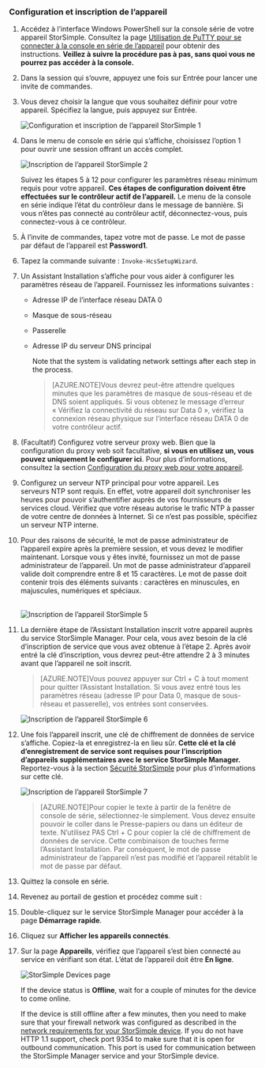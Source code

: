 
### Configuration et inscription de l’appareil

1. Accédez à l’interface Windows PowerShell sur la console série de votre appareil StorSimple. Consultez la page [Utilisation de PuTTY pour se connecter à la console en série de l’appareil](#use-putty-to-connect-to-the-device-serial-console) pour obtenir des instructions. **Veillez à suivre la procédure pas à pas, sans quoi vous ne pourrez pas accéder à la console.**

2. Dans la session qui s’ouvre, appuyez une fois sur Entrée pour lancer une invite de commandes.

3. Vous devez choisir la langue que vous souhaitez définir pour votre appareil. Spécifiez la langue, puis appuyez sur Entrée.

    ![Configuration et inscription de l’appareil StorSimple 1](./media/storsimple-configure-and-register-device-u1/HCS_RegisterYourDevice1-U1-include.png)

4. Dans le menu de console en série qui s’affiche, choisissez l’option 1 pour ouvrir une session offrant un accès complet.

    ![Inscription de l’appareil StorSimple 2](./media/storsimple-configure-and-register-device-u1/HCS_RegisterYourDevice2_U1-include.png)
  
     Suivez les étapes 5 à 12 pour configurer les paramètres réseau minimum requis pour votre appareil. **Ces étapes de configuration doivent être effectuées sur le contrôleur actif de l’appareil.** Le menu de la console en série indique l’état du contrôleur dans le message de bannière. Si vous n’êtes pas connecté au contrôleur actif, déconnectez-vous, puis connectez-vous à ce contrôleur.

5. À l’invite de commandes, tapez votre mot de passe. Le mot de passe par défaut de l’appareil est **Password1**.

6. Tapez la commande suivante : `Invoke-HcsSetupWizard`.

7. Un Assistant Installation s’affiche pour vous aider à configurer les paramètres réseau de l’appareil. Fournissez les informations suivantes :
   - Adresse IP de l’interface réseau DATA 0
   - Masque de sous-réseau
   - Passerelle
   - Adresse IP du serveur DNS principal
    
		Note that the system is validating network settings after each step in the process.
   
      >[AZURE.NOTE]Vous devrez peut-être attendre quelques minutes que les paramètres de masque de sous-réseau et de DNS soient appliqués. Si vous obtenez le message d’erreur « Vérifiez la connectivité du réseau sur Data 0 », vérifiez la connexion réseau physique sur l’interface réseau DATA 0 de votre contrôleur actif.

8. (Facultatif) Configurez votre serveur proxy web. Bien que la configuration du proxy web soit facultative, **si vous en utilisez un, vous pouvez uniquement le configurer ici**. Pour plus d’informations, consultez la section [Configuration du proxy web pour votre appareil](https://msdn.microsoft.com/library/azure/dn764937.aspx).

9. Configurez un serveur NTP principal pour votre appareil. Les serveurs NTP sont requis. En effet, votre appareil doit synchroniser les heures pour pouvoir s’authentifier auprès de vos fournisseurs de services cloud. Vérifiez que votre réseau autorise le trafic NTP à passer de votre centre de données à Internet. Si ce n’est pas possible, spécifiez un serveur NTP interne.
 
10. Pour des raisons de sécurité, le mot de passe administrateur de l’appareil expire après la première session, et vous devez le modifier maintenant. Lorsque vous y êtes invité, fournissez un mot de passe administrateur de l’appareil. Un mot de passe administrateur d’appareil valide doit comprendre entre 8 et 15 caractères. Le mot de passe doit contenir trois des éléments suivants : caractères en minuscules, en majuscules, numériques et spéciaux.

	<br/>![Inscription de l’appareil StorSimple 5](./media/storsimple-configure-and-register-device-u1/HCS_RegisterYourDevice5_U1-include.png)

11. La dernière étape de l’Assistant Installation inscrit votre appareil auprès du service StorSimple Manager. Pour cela, vous avez besoin de la clé d’inscription de service que vous avez obtenue à l’étape 2. Après avoir entré la clé d’inscription, vous devrez peut-être attendre 2 à 3 minutes avant que l’appareil ne soit inscrit.

      >[AZURE.NOTE]Vous pouvez appuyer sur Ctrl + C à tout moment pour quitter l’Assistant Installation. Si vous avez entré tous les paramètres réseau (adresse IP pour Data 0, masque de sous-réseau et passerelle), vos entrées sont conservées.

	![Inscription de l’appareil StorSimple 6](./media/storsimple-configure-and-register-device-u1/HCS_RegisterYourDevice6_U1-include.png)

12. Une fois l’appareil inscrit, une clé de chiffrement de données de service s’affiche. Copiez-la et enregistrez-la en lieu sûr. **Cette clé et la clé d’enregistrement de service sont requises pour l’inscription d’appareils supplémentaires avec le service StorSimple Manager.** Reportez-vous à la section [Sécurité StorSimple](../articles/storsimple/storsimple-security.md) pour plus d’informations sur cette clé.
	
	![Inscription de l’appareil StorSimple 7](./media/storsimple-configure-and-register-device-u1/HCS_RegisterYourDevice7_U1-include.png)

      >[AZURE.NOTE]Pour copier le texte à partir de la fenêtre de console de série, sélectionnez-le simplement. Vous devez ensuite pouvoir le coller dans le Presse-papiers ou dans un éditeur de texte. N’utilisez PAS Ctrl + C pour copier la clé de chiffrement de données de service. Cette combinaison de touches ferme l’Assistant Installation. Par conséquent, le mot de passe administrateur de l’appareil n’est pas modifié et l’appareil rétablit le mot de passe par défaut.

13. Quittez la console en série.

14. Revenez au portail de gestion et procédez comme suit :
  1. Double-cliquez sur le service StorSimple Manager pour accéder à la page **Démarrage rapide**.
  2. Cliquez sur **Afficher les appareils connectés**.
  3. Sur la page **Appareils**, vérifiez que l’appareil s’est bien connecté au service en vérifiant son état. L’état de l’appareil doit être **En ligne**.
   
    	![StorSimple Devices page](./media/storsimple-configure-and-register-device-u1/HCS_DevicesPageM_U1-include.png) 
  
        If the device status is **Offline**, wait for a couple of minutes for the device to come online. 
      
        If the device is still offline after a few minutes, then you need to make sure that your firewall network was configured as described in the [network requirements for your StorSimple device](https://msdn.microsoft.com/library/dn772371.aspx). If you do not have HTTP 1.1 support, check port 9354 to make sure that it is open for outbound communication. This port is used for communication between the StorSimple Manager service and your StorSimple device.
     
       

<!---HONumber=July15_HO4-->